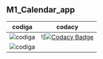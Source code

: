 ## M1_Calendar_app
|codiga|codacy|
|---|--|
|![codiga](https://api.codiga.io/project/31522/score/svg)|![[![Codacy Badge](https://app.codacy.com/project/badge/Grade/40fc61736dce4c1d953ff92b3abbd59f)](https://www.codacy.com/gh/AjayBhat2003/M1_Calender_app/dashboard?utm_source=github.com&amp;utm_medium=referral&amp;utm_content=AjayBhat2003/M1_Calender_app&amp;utm_campaign=Badge_Grade)
|![codiga](https://api.codiga.io/project/31522/status/svg)|


